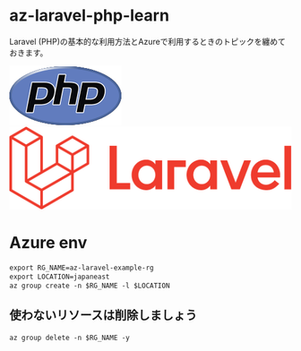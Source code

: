 # az-laravel-php-learn

Laravel (PHP)の基本的な利用方法とAzureで利用するときのトピックを纏めておきます。

![image](./new-php-logo.png)
![image](./laravel.png)

# Azure env
```
export RG_NAME=az-laravel-example-rg
export LOCATION=japaneast
az group create -n $RG_NAME -l $LOCATION
```

## 使わないリソースは削除しましょう
```
az group delete -n $RG_NAME -y
```